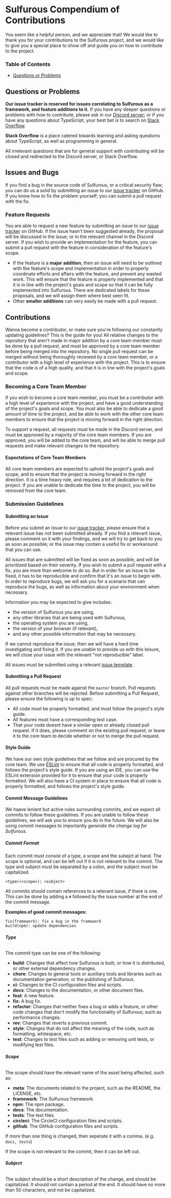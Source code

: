 # Sulfurous Compendium of Contributions

You seem like a helpful person, and we appreciate that! We would like to thank you for your contributions to the Sulfurous project, and we would like to give you a special place to show off and guide you on how to contribute to the project.

### Table of Contents

* [Questions or Problems]()


## Questions or Problems
**Our issue tracker is reserved for issues correlating to Sulfurous as a framework, and feature additions to it.** If you have any deeper questions or problems with how to contribute, please ask in our [Discord server](); or if you have any questions about TypeScript, your best bet is to search on [Stack Overflow](https://stackoverflow.com/).

**Stack Overflow** is a place catered towards learning and asking questions about TypeScript, as well as programming in general.

All irrelevant questions that are for general support with contributing will be closed and redirected to the Discord server, or Stack Overflow.

## Issues and Bugs

If you find a bug in the source code of Sulfurous, or a critical security flaw; you can do us a solid by submitting an issue to our [issue tracker](https://github.com/irisu01/sulfurous/issues) on GitHub. If you know how to fix the problem yourself; you can submit a pull request with the fix.

### Feature Requests

You are able to request a new feature by submitting an issue to our [issue tracker](https://github.com/irisu01/sulfurous/issues) on GitHub. If the issue hasn't been suggested already, the proposal will be discussed in the issue; or in the relevant channel in the Discord server. If you wish to provide an implementation for the feature, you can submit a pull request with the feature in consideration of the feature's scope.

* If the feature is a **major addition**, then an issue will need to be outlined with the feature's scope and implementation in order to properly coordinate efforts and affairs with the feature, and prevent any wasted work. This will ensure that the feature is properly implemented and that it is in line with the project's goals and scope so that it can be fully implemented into Sulfurous. There are dedicated labels for these proposals, and we will assign them where best seen fit.
* Other **smaller additions** can very easily be made with a pull request.

## Contributions

Wanna become a contributor, or make sure you're following our constantly updating guidelines? This is the guide for you! All relative changes to the repository that aren't made in major addition by a core team member must be done by a pull request, and must be approved by a core team member before being merged into the repository. No single pull request can be merged without being thoroughly reviewed by a core team member, or a contributor with a high level of experience with the project. This is to ensure that the code is of a high quality, and that it is in line with the project's goals and scope.

### Becoming a Core Team Member

If you wish to become a core team member, you must be a contributor with a high level of experience with the project, and have a good understanding of the project's goals and scope. You must also be able to dedicate a good amount of time to the project, and be able to work with the other core team members to ensure that the project is moving forward in the right direction.

To support a request, all requests must be made in the Discord server, and must be approved by a majority of the core team members. If you are approved, you will be added to the core team, and will be able to merge pull requests and make relevant changes to the repository.


#### Expectations of Core Team Members

All core team members are expected to uphold the project's goals and scope, and to ensure that the project is moving forward in the right direction. It is a time heavy role, and requires a lot of dedication to the project. If you are unable to dedicate the time to the project, you will be removed from the core team.

### Submission Guidelines

#### Submitting an Issue

Before you submit an issue to our [issue tracker](https://github.com/irisu01/sulfurous/issues), please ensure that a relevant issue has not been submitted already. If you find a relevant issue, please comment on it with your findings, and we will try to get back to you as soon as possible; or the issue may contain a useful fix or workaround that you can use.

All issues that are submitted will be fixed as soon as possible, and will be prioritized based on their severity. If you wish to submit a pull request with a fix, you are more than welcome to do so. But in order for an issue to be fixed, it has to be reproducible and confirm that it's an issue to begin with. In order to reproduce bugs, we will ask you for a scenario that can reproduce the bugs, as well as information about your environment when necessary.

Information you may be expected to give includes: 
* the version of Sulfurous you are using,
* any other libraries that are being used with Sulfurous,
* the operating system you are using,
* the version of your browser (if relevant),
* and any other possible information that may be necessary.

If we cannot reproduce the issue, then we will have a hard time investigating and fixing it. If you are unable to provide us with this leisure, we will close your issue with the relevant "not reproducible" label.

All issues must be submitted using a relevant [issue template](https://github.com/irisu01/sulfurous/issues/new).

#### Submitting a Pull Request

All pull requests must be made against the `master` branch. Pull requests against other branches will be rejected. Before submitting a Pull Request, please ensure the following is up to spec:

* All code must be properly formatted, and must follow the project's style guide.
* All features must have a corresponding test case.
* That your code doesnt have a similar open or already closed pull request. If it does, please comment on the existing pull request; or leave it to the core team to decide whether or not to merge the pull request.

#### Style Guide

We have our own style guidelines that we follow and are procured by the core team. We use [ESLint](https://eslint.org/) to ensure that all code is properly formatted, and follows the project's style guide. If you are using an IDE, you can use the ESLint extension provided for it to ensure that your code is properly formatted. We will also have a CI system in place to ensure that all code is properly formatted, and follows the project's style guide.

#### Commit Message Guidelines

We haave lenient but active rules surrounding commits, and we expect all commits to follow these guidelines. If you are unable to follow these guidelines, we will ask you to ensure you do in the future. We will also be using commit messages to importantly *generate the change log for Sulfurous*.

##### **Commit Format**

Each commit must consist of a type, a scope and the subejct at hand. The scope is optional, and can be left out if it is not relevant to the commit. The type and subject must be separated by a colon, and the subject must be capitalized.

```
<type>(<scope>): <subject>
```

All commits should contain references to a relevant issue, if there is one. This can be done by adding a `#` followed by the issue number at the end of the commit message.

**Examples of good commit messages:**

```
fix(framework): fix a bug in the framework
build(npm): update dependencies
```

###### **Type**

The commit type can be one of the following:

* **build**: Changes that affect how Sulfurous is built, or how it is distributed, or other external dependency changes.
* **chore**: Changes to general tools or auxiliary tools and libraries such as documentation generation; or the publishing of Sulfurous.
* **ci**: Changes to the CI configuration files and scripts.
* **docs**: Changes to the documentation, or other document files.
* **feat**: A new feature.
* **fix**: A bug fix.
* **refactor**: Changes that neither fixes a bug or adds a feature, or other code changes that don't modify the functionality of Sulfurous; such as performance changes.
* **rev**: Changes that reverts a previous commit.
* **style**: Changes that do not affect the meaning of the code, such as formatting, whitespace, etc.
* **test**: Changes to test files such as adding or removing unit tests, or modifying test files.

###### **Scope**

The scope should have the relevant name of the asset being affected, such as:

* **meta**: The documents related to the project, such as the README, the LICENSE, etc.
* **framework**: The Sulfurous framework.
* **npm**: The npm package.
* **docs**: The documentation.
* **tests**: The test files.
* **circleci**: The CircleCI configuration files and scripts.
* **github**: The GitHub configuration files and scripts.

If more than one thing is changed, then seperate it with a comma. (e.g. `docs, tests`)

If the scope is not relevant to the commit, then it can be left out.

###### **Subject**

The subject should be a short description of the change, and should be capitalized. It should not contain a period at the end. It should have no more than 50 characters, and not be capitalized.